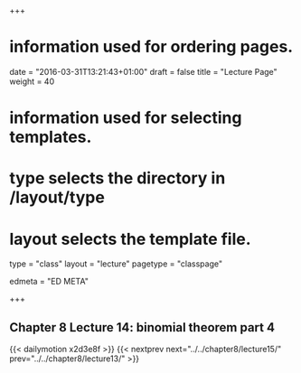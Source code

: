 +++
# information used for ordering pages.
date = "2016-03-31T13:21:43+01:00"
draft = false
title = "Lecture Page"
weight = 40

# information used for selecting templates.
# type selects the directory in /layout/type
# layout selects the template file.

type   = "class"
layout = "lecture"
pagetype = "classpage"





edmeta = "ED META"

+++
## Chapter 8 Lecture 14: binomial theorem part 4
{{< dailymotion x2d3e8f >}}
{{< nextprev next="../../chapter8/lecture15/"     prev="../../chapter8/lecture13/"  >}}

